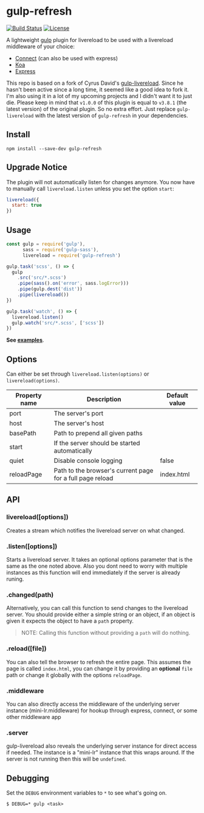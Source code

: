 # gulp-refresh

[![Build Status](https://travis-ci.org/leo/gulp-refresh.svg?branch=master)](https://travis-ci.org/leo/gulp-refresh)
[![License](https://img.shields.io/npm/l/gulp-refresh.svg)](LICENSE.md)

A lightweight [gulp](https://github.com/gulpjs/gulp) plugin for livereload to be used with a livereload middleware of your choice:

- [Connect](https://www.npmjs.com/package/connect-livereload) (can also be used with express)
- [Koa](https://www.npmjs.com/package/koa-livereload)
- [Express](https://www.npmjs.com/package/express-livereload)

This repo is based on a fork of Cyrus David's [gulp-livereload](https://github.com/vohof/gulp-livereload). Since he hasn't been active since a long time, it seemed like a good idea to fork it. I'm also using it in a lot of my upcoming projects and I didn't want it to just die. Please keep in mind that `v1.0.0` of this plugin is equal to `v3.8.1` (the latest version) of the original plugin. So no extra effort. Just replace `gulp-livereload` with the latest version of `gulp-refresh` in your dependencies.

Install
---

```
npm install --save-dev gulp-refresh
```

## Upgrade Notice

The plugin will not automatically listen for changes anymore. You now have to manually call `livereload.listen` unless you set the option `start`:

```js
livereload({
  start: true
})
```

## Usage

```js
const gulp = require('gulp'),
      sass = require('gulp-sass'),
      livereload = require('gulp-refresh')

gulp.task('scss', () => {
  gulp
    .src('src/*.scss')
    .pipe(sass().on('error', sass.logError)))
    .pipe(gulp.dest('dist'))
    .pipe(livereload())
})

gulp.task('watch', () => {
  livereload.listen()
  gulp.watch('src/*.scss', ['scss'])
})
```

**See [examples](examples)**.

## Options

Can either be set through `livereload.listen(options)` or `livereload(options)`.

| Property name | Description                                               | Default value |
| ------------- | --------------------------------------------------------- | ------------- |
| port          | The server's port                                         |               |
| host          | The server's host                                         |               |
| basePath      | Path to prepend all given paths                           |               |
| start         | If the server should be started automatically             |               |
| quiet         | Disable console logging                                   | false         |
| reloadPage    | Path to the browser's current page for a full page reload | index.html    |

## API

### livereload([options])

Creates a stream which notifies the livereload server on what changed.

### .listen([options])

Starts a livereload server. It takes an optional options parameter that is the same as the one noted above. Also you dont need to worry with multiple instances as this function will end immediately if the server is already runing.

### .changed(path)

Alternatively, you can call this function to send changes to the livereload server. You should provide either a simple string or an object, if an object is given it expects the object to have a `path` property.

> NOTE: Calling this function without providing a `path` will do nothing.

### .reload([file])

You can also tell the browser to refresh the entire page. This assumes the page is called `index.html`, you can change it by providing an **optional** `file` path or change it globally with the options `reloadPage`.

### .middleware

You can also directly access the middleware of the underlying server instance (mini-lr.middleware) for hookup through express, connect, or some other middleware app

### .server

gulp-livereload also reveals the underlying server instance for direct access if needed. The instance is a "mini-lr" instance that this wraps around. If the server is not running then this will be `undefined`.

## Debugging

Set the `DEBUG` environment variables to `*` to see what's going on.

```
$ DEBUG=* gulp <task>
```
